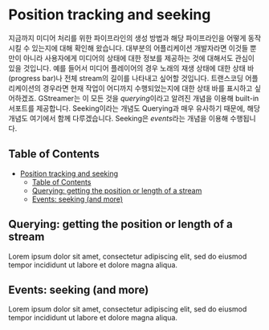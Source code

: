 Position tracking and seeking
=====

지금까지 미디어 처리를 위한 파이프라인의 생성 방법과 해당 파이프라인을 어떻게 동작시킬 수 있는지에 대해 확인해 왔습니다. 대부분의 어플리케이션 개발자라면 이것들 뿐만이 아니라 사용자에게 미디어의 상태에 대한 정보를 제공하는 것에 대해서도 관심이 있을 것입니다. 예를 들어서 미디어 플레이어의 경우 노래의 재생 상태에 대한 상태 바(progress bar)나 전체 stream의 길이를 나타내고 싶어할 것입니다. 트랜스코딩 어플리케이션의 경우라면 현재 작업이 어디까지 수행되었는지에 대한 상태 바를 표시하고 싶어하겠죠. GStreamer는 이 모든 것을 *querying*이라고 알려진 개념을 이용해 built-in 서포트를 제공합니다. Seeking이라는 개념도 Querying과 매우 유사하기 때문에, 해당 개념도 여기에서 함께 다루겠습니다. Seeking은 *events*라는 개념을 이용해 수행됩니다.

Table of Contents
-----

- [Position tracking and seeking](#position-tracking-and-seeking)
  - [Table of Contents](#table-of-contents)
  - [Querying: getting the position or length of a stream](#querying-getting-the-position-or-length-of-a-stream)
  - [Events: seeking (and more)](#events-seeking-and-more)

Querying: getting the position or length of a stream
-----

Lorem ipsum dolor sit amet, consectetur adipiscing elit, sed do eiusmod tempor incididunt ut labore et dolore magna aliqua.

Events: seeking (and more)
-----

Lorem ipsum dolor sit amet, consectetur adipiscing elit, sed do eiusmod tempor incididunt ut labore et dolore magna aliqua.
